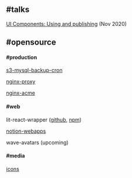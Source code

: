 ## #talks


[UI Components: Using and publishing](https://docs.google.com/presentation/d/1TYGB9HJLg2wK1dBaVWtVgyJikuD5s6fkI6Wc5mHFwx8/edit?usp=sharing
) (Nov 2020)



## #opensource

#### #production

[s3-mysql-backup-cron](https://github.com/getfundwave/s3-mysql-backup-cron)

[nginx-proxy](https://github.com/getfundwave/nginx-proxy)

[nginx-acme](https://github.com/getfundwave/nginx-acme)



#### #web

lit-react-wrapper ([github](https://github.com/getfundwave/lit-react-wrapper), [npm](https://www.npmjs.com/package/lit-react-wrapper))

[notion-webapps](https://github.com/getfundwave/notion-webapps)

wave-avatars (upcoming)



#### #media

[icons](https://github.com/getfundwave/Icons)
